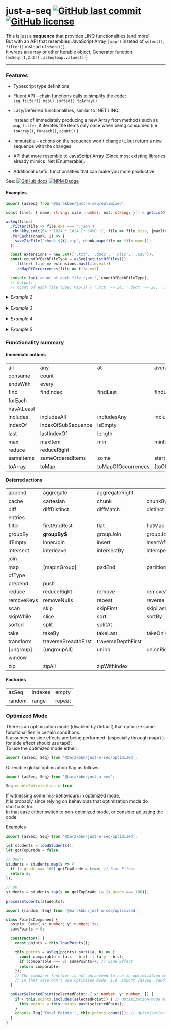 # just-a-seq [![GitHub last commit](https://img.shields.io/github/last-commit/barakbbn/just-a-seq)](https://github.com/barakbbn/just-a-seq) [![GitHub license](https://img.shields.io/github/license/barakbbn/just-a-seq)](https://github.com/barakbbn/just-a-seq/LICENSE)

This is just a **sequence** that provides LINQ functionalities (and more)</br>
But with an API that resembles JavaScript Array ( `map()` instead of `select()`, `filter()` instead of `where()`).</br>
It wraps an array or other Iterable object, Generator function.  (`asSeq([1,2,3])` , `asSeq(map.values())`)

---

### Features

* Typescript type definitions
* Fluent API - chain functions calls to simplify the code:  `seq.filter().map().sorted().toArray()`
* Lazy/Deferred functionalities, similar to .NET LINQ.

  Instead of immediately producing a new Array from methods such as `map`, `filter`, it iterates the items only once
  when being consumed (i.e. `toArray()`, `foreach()`, `count()` ).
* Immutable - actions on the sequence won't change it, but return a new sequence with the changes
* API that more resemble to JavaScript Array
  (Since most existing libraries already mimics .Net IEnumerable).
* Additional useful functionalities that can make you more productive.

See: [![GitHub docs](https://img.shields.io/static/v1?label=docs&message=Full%20API&color=blueviolet)](https://github.com/barakbbn/just-a-seq/wiki/docs) [![NPM Badge](https://img.shields.io/npm/v/@barakbbn/just-a-seq)](https://www.npmjs.com/package/@barakbbn/just-a-seq)

#### Examples

```typescript
import {asSeq} from '@barakbbn/just-a-seq/optimized';

const files: { name: string; size: number; ext: string; }[] = getListOfFiles();

asSeq(files)
  .filter(file => file.ext === '.json')
  .chunkByLimit(64 * 1024 * 1024 /* 64MB */, file => file.size, {maxItemsInChunk: 100})
  .forEach((chunk, i) => {
    saveZipFile(`chunk-${i}.zip`, chunk.map(file => file.name));
  });
```

```typescript
  const extensions = new Set(['.txt', '.docx', '.xlsx', '.csv']);
  const countOfEachFileType = asSeq(getListOfFiles())
    .filter( file => extensions.has(file.ext))
    .toMapOfOccurrences(file => file.ext)

  console.log('count of each file type:', countOfEachFileType);
  // Output:
  // count of each file type: Map(3) { '.txt' => 24, '.docx' => 28, '.csv' => 24 }
```

<!-- Example 2 -->

<details>
<summary><i>Example 2</i></summary>

```typescript
import {asSeq} from '@barakbbn/just-a-seq/optimized';

const users = [
  {user: 'sa', group: 'admins'},
  {user: 'system', group: null},
  {user: 'guest', group: 'guests'},
  {user: 'any', group: 'guests'},
  {user: 'me', group: 'admins'}
];

const permissions = [
  {group: 'admins', perm: 'read'},
  {group: 'admins', perm: 'write'},
  {group: 'services', perm: 'exec'},
  {group: 'guests', perm: 'read'},
  {group: 'admins', perm: 'exec'},
];

const usersPermissions = asSeq(users)
  // Match users with permissions having the same group, return object with username and permission name {user, perm}
  .innerJoin(permissions, user => user.group, perm => perm.group, (outer, inner) => ({user: outer.user, perm: inner.perm})) // results could be also mapped like this: ({user}, {perm}) => ({user, perm})
            // -> {user: 'sa', perm: 'read'}},
            //    {user: 'sa', perm: 'write'}},
            //    {user: 'sa', perm: 'exec'}},
            //    {user: 'guest', perm: 'read'}},
            //    {user: 'any', perm: 'read'}},
            //    {user: 'me', perm: 'read'}},
            //    {user: 'me', perm: 'write'}},
            //    {user: 'me', perm: 'exec'}}
  // Group by user and select/map only the permission name
  .groupBy(x => x.user, undefined, x => x.perm)
          // -> {key: 'sa',    __group__: [ 'read', 'write', 'exec' ]},
          //    {key: 'guest', __group__: [ 'read' ]},
          //    {key: 'any',   __group__: [ 'read' ]},
          //    {key: 'me' ,   __group__: [ 'read', 'write', 'exec' ]}
  // Map items into object with username and sorted array of permissions
  .map(group => ({user: group.key, permissions: group.sorted().toArray()}))
      // -> {user: 'sa',    permissions: [ 'read', 'write', 'exec' ]},
      //    {user: 'guest', permissions: [ 'read' ]},
      //    {user: 'any',   permissions: [ 'read' ]},
      //    {user: 'me' ,   permissions: [ 'read', 'write', 'exec' ]}
  // Sort by username
  .sortBy(x => x.user)
        // -> {user: 'any',   permissions: [ 'read' ]},
        //    {user: 'guest', permissions: [ 'read' ]},
        //    {user: 'me' ,   permissions: [ 'read', 'write', 'exec' ]}
        //    {user: 'sa',    permissions: [ 'read', 'write', 'exec' ]},
  .toArray();

console.log('Users Permissions:', usersPermissions);
// Output: 
// Users Permissions: [
//   { user: 'any', permissions: [ 'read' ] },
//   { user: 'guest', permissions: [ 'read' ] },
//   { user: 'me', permissions: [ 'exec', 'read', 'write' ] },
//   { user: 'sa', permissions: [ 'exec', 'read', 'write' ] }
// ]
```

</details>
<br>
<!-- Example 3 -->
<details>
<summary><i>Example 3</i></summary>

```typescript
import {asSeq} from '@barakbbn/just-a-seq/optimized';

const layers = [
  {layerId: 1, name: 'L-01', points: [{x: 0, y: 0, tag: 'center'}, {x: 1, y: 1, tag: 'opt'}], type: 'static'},
  {layerId: 2, name: 'L-02', points: [{x: 0, y: 0, tag: 'relative'}, {x: 2, y: 2, tag: 'opt'}], type: 'static'},
  {layerId: 3, name: 'L-0A', points: [{x: 0, y: 0, tag: 'relative'}, {x: 3, y: 3, tag: 'relative'}], type: 'static'},
  {layerId: 4, name: 'L-0B', points: [{x: 0, y: 0, tag: 'offset'}, {x: 1, y: 1, tag: 'center'}], type: 'float'},
  {layerId: 5, name: 'L---', points: [{x: 0, y: 0, tag: '-'}, {x: 1, y: 1, tag: '-'}], type: 'hidden'}
];

console.log(asSeq(layers)
  .filter(l => l.type !== 'hidden') // None hidden layers
  .flatMap(l => l.points) // Flat all layers' points into a sequence
  .distinct(p => p.x + ',' + p.y) // Remove duplicate points
  .sortBy(p => p.x) // Sort by x then by y
  .thenSortBy(p => p.y)
  .prepend([{x: -1, y: -1, tag: '-'}]) // Add special point at the beginning
  .map(p => `{${p.x},${p.y}}`) // Map each point to string representation
  .toString() // Convert the sequence into string wrapped in brackets
);
// Output: [{-1,-1},{0,0},{1,1},{2,2},{3,3}]
```

</details>
<br>
<!-- Example 4 -->
<details>
<summary><i>Example 4</i></summary>

```typescript
import {asSeq} from '@barakbbn/just-a-seq/optimized';

const graphA = [
  {x: 0, y: 0}, {x: 1, y: 2}, {x: 2, y: 4}, {x: 3, y: 6}, {x: 4, y: 8}, {x: 5, y: 10}
];
const graphB = [
  {x: 0, y: 0}, {x: 1, y: 1}, {x: 2, y: 4}, {x: 3, y: 7}, {x: 4, y: 6}, {x: 5, y: 8}
];

const averageDiff = asSeq(graphA)
  // Match points with same x value, return object with matching points from graphA and graphB {a,b}
  .innerJoin(graphB, a => a.x, b => b.x, (a, b) => ({a, b})) 
              // -> {a: {x: 0, y: 0 }, b: {x: 0, y: 0}},
              //    {a: {x: 1, y: 2 }, b: {x: 1, y: 1}},
              //    {a: {x: 2, y: 4 }, b: {x: 2, y: 4}},
              //    {a: {x: 3, y: 6 }, b: {x: 3, y: 7}},
              //    {a: {x: 4, y: 8 }, b: {x: 4, y: 6}},
              //    {a: {x: 5, y: 10}, b: {x: 5, y: 8}}
  // Map each matching item to the absolute difference between y value of points {a,b}
  .map(({a, b}) => Math.abs(a.y - b.y)) // -> 0, 1, 0, 1, 2, 2
  // Calculate average on all the values
  .average(); // -> 1

console.log('Average difference', averageDiff);
// Output: Average difference 1
```

</details>  
<br>
<!-- Example 5 -->
<details>
<summary><i>Example 5</i></summary>

```typescript
import {asSeq} from '@barakbbn/just-a-seq/optimized';

const files: { name: string; size: number; ext: string; }[] = getListOfFiles();

const chunksOfFiles = asSeq(files)
  .filter(file => file.ext === '.ndjson')
  .sortBy(file => file.size)
  .chunkByLimit(64 * 1024 * 1024 /* Max 64MB MEM */, file => file.size, {maxItemsInChunk: 100});
const chunksOfRecords = chunksOfFiles.map(chunk => chunk
  .map(file => loadfileContent(file.name))
  .map(json => JSON.parse(json))
  .flatMap(obj => buildDbRecords(obj))
);

chunksOfRecords.forEach(recordsSeq => saveToDatabase(recordsSeq));
```

</details>

### Functionality summary

#### Immediate actions


|            |                    |                    |                     |       |          |
| ---------- | ------------------ | ------------------ | ------------------- | ----- | -------- |
| all        | any                | at                 | average             |       |          |
| consume    | count              |                    |                     |       |          |
| endsWith   | every              |                    |                     |       |          |
| find       | findIndex          | findLast           | findLastIndex       | first |          |
| forEach    |                    |                    |                     |       |          |
| hasAtLeast |                    |                    |                     |       |          |
| includes   | includesAll        | includesAny        | includesSubSequence |       |          |
| indexOf    | indexOfSubSequence | isEmpty            |                     |       |          |
| last       | lastIndexOf        | length             |                     |       |          |
| max        | maxItem            | min                | minItem             |       |          |
| reduce     | reduceRight        |                    |                     |       |          |
| sameItems  | sameOrderedItems   | some               | startsWith          | sum   |          |
| toArray    | toMap              | toMapOfOccurrences | [toObject]          | toSet | toString |

#### Deferred actions


|            |                      |                    |                |                      |                    |
|------------|----------------------|--------------------|----------------|----------------------|--------------------|
| append     | aggregate            | aggregateRight     |                |                      |                    |
| cache      | cartesian            | chunk              | chunkBy        | chunkByLimit         | concat             |
| diff       | diffDistinct         | diffMatch          | distinct       | distinctUntilChanged |                    |
| entries    |                      |                    |                |                      |                    |
| filter     | firstAndRest         | flat               | flatMap        |                      |                    |
| groupBy    | **groupBy$**         | groupJoin          | groupJoinRight |                      |                    |
| ifEmpty    | innerJoin            | insert             | insertAfter    | insertBefore         |                    |
| intersect  | interleave           | intersectBy        | intersperse    | intersperseBy        |                    |
| join       |                      |                    |                |                      |                    |
| map        | [mapInGroup]         | padEnd             | partition      | partitionWhile       |                    |
| ofType     |                      |                    |                |                      |                    |
| prepend    | push                 |                    |                |                      |                    |
| reduce     | reduceRight          | remove             | removeAll      | removeFalsy          |                    |
| removeKeys | removeNulls          | repeat             | reverse        |                      |                    |
| scan       | skip                 | skipFirst          | skipLast       |                      |                    |
| skipWhile  | slice                | sort               | sortBy         | [thenGroupBy]        | &lt;thenSortBy&gt; |
| sorted     | split                | splitAt            |                |                      |                    |
| take       | takeBy               | takeLast           | takeOnly       | takeWhile            | **tap**            |                    
| transform  | traverseBreadthFirst | traverseDepthFirst |                |                      |                    |
| [ungroup]  | [ungroupAll]         | union              | unionRight     | unshift              |                    |
| window     |                      |                    |                |                      |                    |
| zip        | zipAll               | zipWithIndex       |                |                      |                    |

#### Factories


|        |         |        |
| ------ | ------- | ------ |
| asSeq  | indexes | empty  |
| random | range   | repeat |

### Optimized Mode

There is an optimization mode (disabled by default) that optimize some functionalities in certain conditions.  
It assumes no side effects are being performed. (especially through map() ). for side effect should use tap().  
To use the optimized mode either:

```ts
import {asSeq, Seq} from '@barakbbn/just-a-seq/optimized';
```

Or enable global optimization flag as follows:

```ts
import {asSeq, Seq} from '@barakbbn/just-a-seq';

Seq.enableOptimization = true;
```

If witnessing some mis-behaviours in optimized mode,  
It is probably since relying on behaviours that optimization mode do shortcuts for.  
In that case either switch to non-optimized mode, or consider adjusting the code.

Examples

```ts
import {asSeq, Seq} from '@barakbbn/just-a-seq/optimized';

let students = loadStudents();
let gotTopGrade = false;

// DON'T
students = students.map(s => {
  if (s.grade === 100) gotTopGrade = true; // Side Effect
  return s;
});

// DO
students = students.tap(s => gotTopGrade |= (s.grade === 100));

processStudents(students);
```

```ts
import {random, Seq} from '@barakbbn/just-a-seq/optimized';

class PointsComponent {
  points: Seq<{ x: number; y: number; }>;
  samePoints = 0;

  constructor() {
    const points = this.loadPoints();

    this.points = asSeq(points).sort((a, b) => {
      const comparable = (a.x - b.x) || (a.y - b.y);
      if (comparable === 0) samePoints++; // Side Effect
      return comparable;
    });
    // The comparer function is not guranteed to run in optimization mode, in case a re-sort is performed.
    // In that case don't use optimized mode. i.e. import {asSeq, random} from '@barakbbn/just-a-seq';
  }

  onUserSelectedPoint(selectedPoint: { x: number; y: number; }) {
    if (!this.points.includes(selectedPoint)) { // Optimization-mode might skip the sorting
      this.points = this.points.push(selectedPoint);
    }
    console.log('Total Points:', this.points.count()); // Optimization-mode might skip the sorting
  }
}
```

